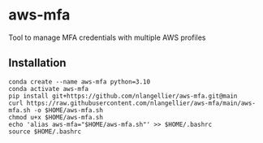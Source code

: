 # aws-mfa
Tool to manage MFA credentials with multiple AWS profiles

## Installation
```
conda create --name aws-mfa python=3.10
conda activate aws-mfa
pip install git+https://github.com/nlangellier/aws-mfa.git@main
curl https://raw.githubusercontent.com/nlangellier/aws-mfa/main/aws-mfa.sh -o $HOME/aws-mfa.sh
chmod u+x $HOME/aws-mfa.sh
echo 'alias aws-mfa="$HOME/aws-mfa.sh"' >> $HOME/.bashrc
source $HOME/.bashrc
```
